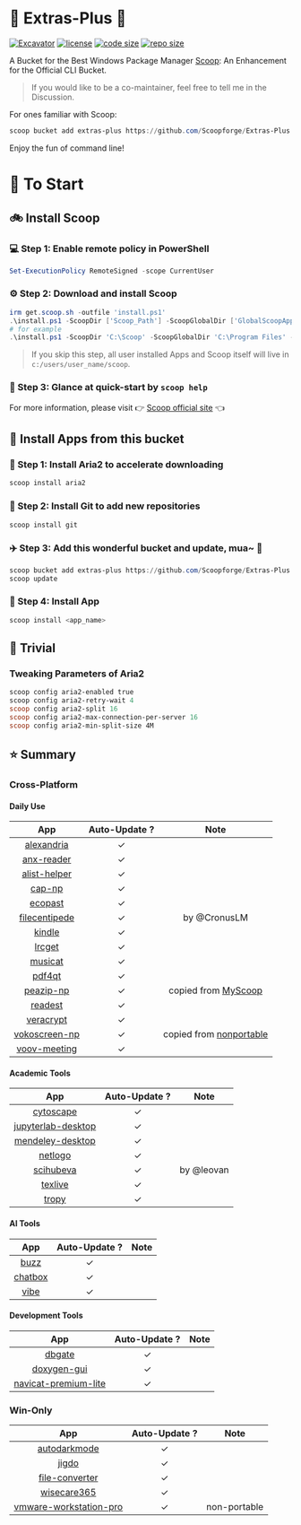 # 🍨 Extras-Plus 🍨

[![Excavator](https://github.com/Scoopforge/Extras-Plus/actions/workflows/ci.yml/badge.svg)](https://github.com/Scoopforge/Extras-Plus/actions/workflows/ci.yml)
[![license](https://img.shields.io/github/license/Scoopforge/Extras-Plus)](https://github.com/Scoopforge/Extras-Plus/blob/master/LICENSE)
[![code size](https://img.shields.io/github/languages/code-size/Scoopforge/Extras-Plus.svg)](https://img.shields.io/github/languages/code-size/Scoopforge/Extras-Plus.svg)
[![repo size](https://img.shields.io/github/repo-size/Scoopforge/Extras-Plus.svg)](https://img.shields.io/github/repo-size/Scoopforge/Extras-Plus.svg)

A Bucket for the Best Windows Package Manager [Scoop](https://github.com/ScoopInstaller/Scoop): An Enhancement for the Official CLI Bucket.

> If you would like to be a co-maintainer, feel free to tell me in the Discussion.

For ones familiar with Scoop:

```powershell
scoop bucket add extras-plus https://github.com/Scoopforge/Extras-Plus
```

Enjoy the fun of command line!

# 🏃 To Start

## 🚲 Install Scoop

### 💻 Step 1: Enable remote policy in PowerShell

```powershell
Set-ExecutionPolicy RemoteSigned -scope CurrentUser
```

### ⚙️ Step 2: Download and install Scoop

```powershell
irm get.scoop.sh -outfile 'install.ps1'
.\install.ps1 -ScoopDir ['Scoop_Path'] -ScoopGlobalDir ['GlobalScoopApps_Path'] -NoProxy
# for example
.\install.ps1 -ScoopDir 'C:\Scoop' -ScoopGlobalDir 'C:\Program Files' -NoProxy
```

> If you skip this step, all user installed Apps and Scoop itself will live in `c:/users/user_name/scoop`.

### 📖 Step 3: Glance at quick-start by `scoop help`

For more information, please visit 👉 [Scoop official site](https://scoop.sh/) 👈

## 🚗 Install Apps from this bucket

### 🚋 Step 1: Install Aria2 to accelerate downloading

```powershell
scoop install aria2
```

### 🎫 Step 2: Install Git to add new repositories

```powershell
scoop install git
```

### ✈️ Step 3: Add this wonderful bucket and update, mua~ 💋

```powershell
scoop bucket add extras-plus https://github.com/Scoopforge/Extras-Plus
scoop update
```

### 🚀 Step 4: Install App

```powershell
scoop install <app_name>
```

## 📝 Trivial

### Tweaking Parameters of Aria2

```powershell
scoop config aria2-enabled true
scoop config aria2-retry-wait 4
scoop config aria2-split 16
scoop config aria2-max-connection-per-server 16
scoop config aria2-min-split-size 4M
```

## ⭐️ Summary

### Cross-Platform

#### Daily Use

|                                   App                                   | Auto-Update ? |                                   Note                                   |
| :---------------------------------------------------------------------: | :-----------: | :----------------------------------------------------------------------: |
|            [alexandria](https://github.com/btpf/Alexandria)             |       ✓       |                                                                          |
|           [anx-reader](https://github.com/Anxcye/anx-reader)            |       ✓       |                                                                          |
|        [alist-helper](https://github.com/Xmarmalade/alisthelper)        |       ✓       |                                                                          |
|                        [cap-np](https://cap.so)                         |       ✓       |                                                                          |
|           [ecopast](https://github.com/EcoPasteHub/EcoPaste)            |       ✓       |                                                                          |
|        [filecentipede](https://github.com/filecxx/FileCentipede)        |       ✓       |                               by @CronusLM                               |
|                 [kindle](https://amazon.com/kindleapps)                 |       ✓       |                                                                          |
|            [lrcget](https://github.com/tranxuanthang/lrcget)            |       ✓       |                                                                          |
|             [musicat](https://github.com/basharovV/musicat)             |       ✓       |                                                                          |
|                 [pdf4qt](https://jakubmelka.github.io)                  |       ✓       |                                                                          |
|                  [peazip-np](https://peazip.github.io)                  |       ✓       |    copied from [MyScoop](https://github.com/FlawlessCasual17/MyScoop)    |
|                     [readest](https://readest.com)                      |       ✓       |                                                                          |
|                    [veracrypt](https://veracrypt.fr)                    |       ✓       |                                                                          |
| [vokoscreen-np](https://linuxecke.volkoh.de/vokoscreen/vokoscreen.html) |       ✓       | copied from [nonportable](https://github.com/ScoopInstaller/Nonportable) |
|                 [voov-meeting](https://voovmeeting.com)                 |       ✓       |                                                                          |

#### Academic Tools

|                                  App                                   | Auto-Update ? |    Note    |
| :--------------------------------------------------------------------: | :-----------: | :--------: |
|                   [cytoscape](https://cytoscape.org)                   |       ✓       |            |
| [jupyterlab-desktop](https://github.com/jupyterlab/jupyterlab-desktop) |       ✓       |            |
|                [mendeley-desktop](http://mendeley.com/)                |       ✓       |            |
|            [netlogo](https://ccl.northwestern.edu/netlogo)             |       ✓       |            |
|            [scihubeva](https://github.com/leovan/SciHubEVA)            |       ✓       | by @leovan |
|                   [texlive](https://tug.org/texlive)                   |       ✓       |            |
|                       [tropy](https://tropy.org)                       |       ✓       |            |

#### AI Tools

|                     App                      | Auto-Update ? | Note  |
| :------------------------------------------: | :-----------: | :---: |
|       [buzz](https://buzzcaptions.com)       |       ✓       |       |
|       [chatbox](https://chatboxai.app)       |       ✓       |       |
| [vibe](https://github.com/thewh1teagle/vibe) |       ✓       |       |

#### Development Tools

|                                     App                                      | Auto-Update ? | Note  |
| :--------------------------------------------------------------------------: | :-----------: | :---: |
|                         [dbgate](https://dbgate.org)                         |       ✓       |       |
|                       [doxygen-gui](http://doxygen.nl)                       |       ✓       |       |
| [navicat-premium-lite](https://navicat.com/en/products/navicat-premium-lite) |       ✓       |       |

### Win-Only

|                                      App                                      | Auto-Update ? |     Note     |
| :---------------------------------------------------------------------------: | :-----------: | :----------: |
|     [autodarkmode](https://github.com/Armin2208/Windows-Auto-Night-Mode)      |       ✓       |              |
|               [jigdo](https://einval.com/~steve/software/jigdo)               |       ✓       |              |
|                 [file-converter](https://file-converter.org)                  |       ✓       |              |
|           [wisecare365](https://wisecleaner.com/wise-care-365.html)           |       ✓       |              |
| [vmware-workstation-pro](https://vmware.com/products/desktop-hypervisor.html) |       ✓       | non-portable |
